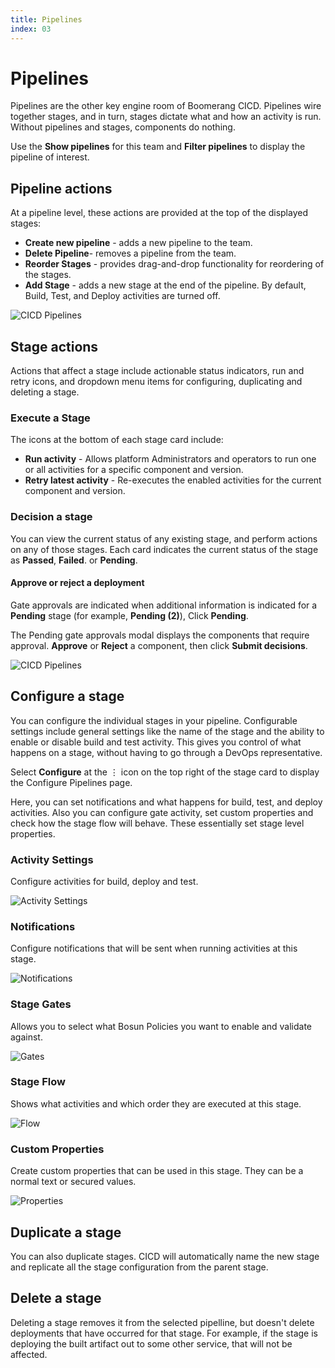 ```yaml
---
title: Pipelines
index: 03
---
```


# Pipelines

Pipelines are the other key engine room of Boomerang CICD. Pipelines wire together stages, and in turn, stages dictate what and how an activity is run. Without pipelines and stages, components do nothing.

Use the **Show pipelines** for this team and **Filter pipelines** to display the pipeline of interest.

## Pipeline actions

At a pipeline level, these actions are provided at the top of the displayed stages:

- **Create new pipeline** - adds a new pipeline to the team.
- **Delete Pipeline**- removes a pipeline from the team.
- **Reorder Stages** - provides drag-and-drop functionality for reordering of the stages.
- **Add Stage** - adds a new stage at the end of the pipeline. By default, Build, Test, and Deploy activities are turned off.

![CICD Pipelines](./assets/img/CICD-pipelines-main.png)

## Stage actions

Actions that affect a stage include actionable status indicators, run and retry icons, and dropdown menu items for configuring, duplicating and deleting a stage.

### Execute a Stage

The icons at the bottom of each stage card include:
- **Run activity** - Allows platform Administrators and operators to run one or all activities for a specific component and version.
- **Retry latest activity** - Re-executes the enabled activities for the current component and version.

### Decision a stage

You can view the current status of any existing stage, and perform actions on any of those stages. Each card indicates the current status of the stage as **Passed**, **Failed**. or **Pending**.

#### Approve or reject a deployment

Gate approvals are indicated when additional information is indicated for a **Pending** stage (for example, **Pending (2)**), Click **Pending**. 

The Pending gate approvals modal displays the components that require approval. **Approve** or **Reject** a component, then click **Submit decisions**.

![CICD Pipelines](./assets/img/pipelines-pending-approval.png)

## Configure a stage

You can configure the individual stages in your pipeline. Configurable settings include general settings like the name of the stage and the ability to enable or disable build and test activity. This gives you control of what happens on a stage, without having to go through a DevOps representative.

Select **Configure** at the ⋮ icon on the top right of the stage card to display the Configure Pipelines page.

Here, you can set notifications and what happens for build, test, and deploy activities. Also you can configure gate activity, set custom properties and check how the stage flow will behave. These essentially set stage level properties.

### Activity Settings

Configure activities for build, deploy and test.

![Activity Settings](./assets/img/stage_activities.png)

### Notifications

Configure notifications that will be sent when running activities at this stage.

![Notifications](./assets/img/stage_notifications.png)

### Stage Gates

Allows you to select what Bosun Policies you want to enable and validate against.

![Gates](./assets/img/stage_gates.png)

### Stage Flow

Shows what activities and which order they are executed at this stage.

![Flow](./assets/img/stage_flow.png)


### Custom Properties

Create custom properties that can be used in this stage. They can be a normal text or secured values.

![Properties](./assets/img/stage_properties.png)

## Duplicate a stage

You can also duplicate stages. CICD will automatically name the new stage and replicate all the stage configuration from the parent stage.

## Delete a stage

Deleting a stage removes it from the selected pipelline, but doesn't delete deployments that have occurred for that stage. For example, if the stage is deploying the built artifact out to some other service, that will not be affected.